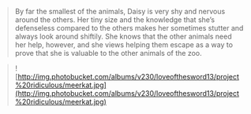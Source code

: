 > By far the smallest of the animals, Daisy is very shy and nervous around the others.  Her tiny size and the knowledge that she’s defenseless compared to the others makes her sometimes stutter and always look around shiftily.  She knows that the other animals need her help, however, and she views helping them escape as a way to prove that she is valuable to the other animals of the zoo.

> ![http://img.photobucket.com/albums/v230/loveofthesword13/project%20ridiculous/meerkat.jpg](http://img.photobucket.com/albums/v230/loveofthesword13/project%20ridiculous/meerkat.jpg)